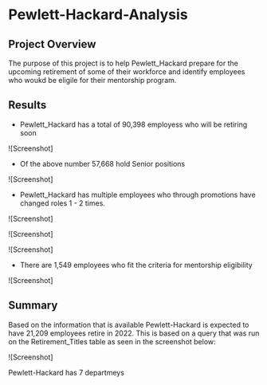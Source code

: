 # Pewlett-Hackard-Analysis

## Project Overview
The purpose of this project is to help Pewlett_Hackard prepare for the upcoming retirement of some of their workforce and identify employees who woukd be eligile for their mentorship program.

## Results

* Pewlett_Hackard has a total of 90,398 employess who will be retiring soon 

![Screenshot]

* Of the above number 57,668 hold Senior positions 

![Screenshot]

* Pewlett_Hackard has multiple employees who through promotions have changed roles 1 - 2 times. 

![Screenshot]

![Screenshot]

![Screenshot]

* There are 1,549 employees who fit the criteria for mentorship eligibility

![Screenshot]

## Summary 

Based on the information that is available Pewlett-Hackard is expected to have 21,209 employees retire in 2022. This is based on a query that was run on the Retirement_Titles table as seen in the screenshot below:

![Screenshot] 

Pewlett-Hackard has 7 departmeys